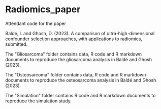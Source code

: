 # Radiomics_paper
Attendant code for the paper 

Baldé, I. and Ghosh, D. (2023). A comparison of ultra-high-dimensional confounder selection approaches, with applications to radiomics, submitted.

The "Gliosarcoma" folder contains data, R code and R markdown documents to reproduce the gliosarcoma analysis in Baldé and Ghosh (2023).

The "Osteosarcoma" folder contains data, R code and R markdown documents to reproduce the osteosarcoma analysis in Baldé and Ghosh (2023).

The "Simulation" folder contains R code and R markdown documents to reproduce the simulation study.



